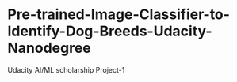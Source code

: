 # Pre-trained-Image-Classifier-to-Identify-Dog-Breeds-Udacity-Nanodegree
Udacity AI/ML scholarship Project-1
